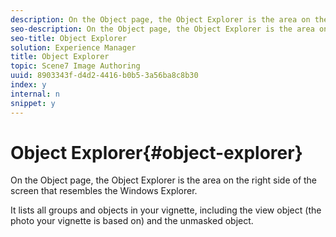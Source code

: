```yaml
---
description: On the Object page, the Object Explorer is the area on the right side of the screen that resembles the Windows Explorer.
seo-description: On the Object page, the Object Explorer is the area on the right side of the screen that resembles the Windows Explorer.
seo-title: Object Explorer
solution: Experience Manager
title: Object Explorer
topic: Scene7 Image Authoring
uuid: 8903343f-d4d2-4416-b0b5-3a56ba8c8b30
index: y
internal: n
snippet: y
---
```


# Object Explorer{#object-explorer}

On the Object page, the Object Explorer is the area on the right side of the screen that resembles the Windows Explorer.

 It lists all groups and objects in your vignette, including the view object (the photo your vignette is based on) and the unmasked object. 
